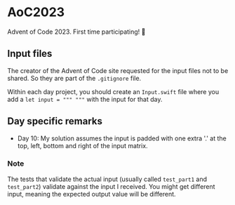 # AoC2023

Advent of Code 2023. First time participating! 🎉

## Input files

The creator of the Advent of Code site requested for the input files not to be shared. So they are part of the `.gitignore` file.

Within each day project, you should create an `Input.swift` file where you add a `let input = """ """` with the input for that day.

## Day specific remarks

- Day 10: My solution assumes the input is padded with one extra '.' at the top, left, bottom and right of the input matrix.

### Note

The tests that validate the actual input (usually called `test_part1` and `test_part2`) validate against the input I received. You might get different input, meaning the expected output value will be different.
